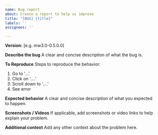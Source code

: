 ```yaml
---
name: Bug report
about: Create a report to help us improve
title: "[BUG] {title}"
labels: ''
assignees: ''

---
```


**Version:** [e.g. mw3.0-0.5.0.0]

**Describe the bug**
A clear and concise description of what the bug is.

**To Reproduce**
Steps to reproduce the behavior:
1. Go to '...'
2. Click on '....'
3. Scroll down to '....'
4. See error

**Expected behavior**
A clear and concise description of what you expected to happen.

**Screenshots / Videos**
If applicable, add screenshots or video links to help explain your problem.

**Additional context**
Add any other context about the problem here.
